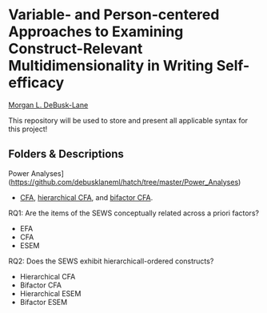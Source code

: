 # Variable- and Person-centered Approaches to Examining Construct-Relevant Multidimensionality in Writing Self-efficacy  
[Morgan L. DeBusk-Lane](http://www.mldebusklane.com)

This repository will be used to store and present all applicable syntax for this project!

## Folders & Descriptions
Power Analyses](https://github.com/debusklaneml/hatch/tree/master/Power_Analyses)
* [CFA](https://github.com/debusklaneml/hatch/blob/master/Power_Analyses/CFA.inp), [hierarchical CFA](https://github.com/debusklaneml/hatch/blob/master/Power_Analyses/hCFA.inp), and [bifactor CFA](https://github.com/debusklaneml/hatch/blob/master/Power_Analyses/biCFA.inp).

RQ1: Are the items of the SEWS conceptually related across a priori factors?

* EFA
* CFA
* ESEM

RQ2: Does the SEWS exhibit hierarchicall-ordered constructs?

* Hierarchical CFA
* Bifactor CFA
* Hierarchical ESEM
* Bifactor ESEM
  


